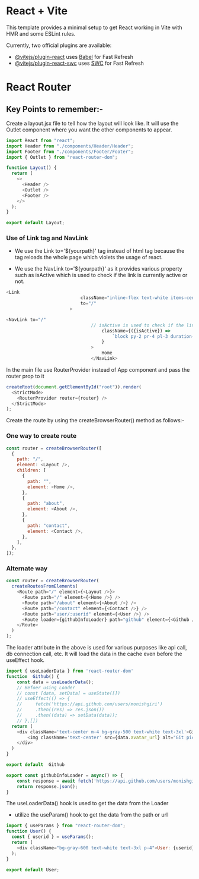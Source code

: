 # React + Vite

This template provides a minimal setup to get React working in Vite with HMR and some ESLint rules.

Currently, two official plugins are available:

- [@vitejs/plugin-react](https://github.com/vitejs/vite-plugin-react/blob/main/packages/plugin-react/README.md) uses [Babel](https://babeljs.io/) for Fast Refresh
- [@vitejs/plugin-react-swc](https://github.com/vitejs/vite-plugin-react-swc) uses [SWC](https://swc.rs/) for Fast Refresh

# React Router
## Key Points to remember:-

Create a layout.jsx file to tell how the layout will look like. It will use the Outlet component where you want the other components to appear.

```javascript
import React from "react";
import Header from "./components/Header/Header";
import Footer from "./components/Footer/Footer";
import { Outlet } from "react-router-dom";

function Layout() {
  return (
    <>
      <Header />
      <Outlet />
      <Footer />
    </>
  );
}

export default Layout;
```

### Use of Link tag and NavLink

- We use the Link to='${yourpath}' tag instead of html <a> tag because the <a> tag reloads the whole page which violets the usage of react.

- We use the NavLink to='${yourpath}' as it provides various property such as isActive which is used to check if the link is currently active or not.

```javascript
<Link
                            className="inline-flex text-white items-center px-6 py-3 font-medium bg-orange-700 rounded-lg hover:opacity-75"
                            to="/"
                        >
```

```javascript
<NavLink to="/"
                                // isActive is used to check if the link is active or not
                                    className={({isActive}) =>
                                        `block py-2 pr-4 pl-3 duration-200 ${isActive ? "text-orange-700" : "text-gray-700"} border-b border-gray-100 hover:bg-gray-50 lg:hover:bg-transparent lg:border-0 hover:text-orange-700 lg:p-0`
                                    }
                                >
                                    Home
                                </NavLink>
```
In the main file use RouterProvider instead of App component and pass the router prop to it

```javascript
createRoot(document.getElementById("root")).render(
  <StrictMode>
    <RouterProvider router={router} />
  </StrictMode>
);
```

Create the route by using the createBrowserRouter() method as follows:-

### One way to create route

```javascript
const router = createBrowserRouter([
  {
    path: "/",
    element: <Layout />,
    children: [
      {
        path: "",
        element: <Home />,
      },
      {
        path: "about",
        element: <About />,
      },
      {
        path: "contact",
        element: <Contact />,
      },
    ],
  },
]);
```

### Alternate way

```javascript
const router = createBrowserRouter(
  createRoutesFromElements(
    <Route path="/" element={<Layout />}>
      <Route path="/" element={<Home />} />
      <Route path="/about" element={<About />} />
      <Route path="/contact" element={<Contact />} />
      <Route path="user/:userid" element={<User />} />
      <Route loader={githubInfoLoader} path="github" element={<Github />} />
    </Route>
  )
);
```

The loader attribute in the above is used for various purposes like api call, db connection call, etc. It will load the data in the cache even before the useEffect hook.

```javascript
import { useLoaderData } from 'react-router-dom'
function  Github() {
    const data = useLoaderData();
    // Befoer using Loader
    // const [data, setData] = useState([])
    // useEffect(() => {
    //     fetch('https://api.github.com/users/monishgiri')
    //     .then((res) => res.json())
    //     .then((data) => setData(data));
    // },[])
  return (
    <div className='text-center m-4 bg-gray-500 text-white text-3xl'>Github Followers: {data.followers}
        <img className='text-center' src={data.avatar_url} alt="Git picture" width={300} />
    </div>
  )
}

export default  Github

export const githubInfoLoader = async() => {
    const response = await fetch('https://api.github.com/users/monishgiri');
    return response.json();
}
```

The useLoaderData() hook is used to get the data from the Loader

- utilize the useParam() hook to get the data from the path or url

```javascript
import { useParams } from "react-router-dom";
function User() {
  const { userid } = useParams();
  return (
    <div className="bg-gray-600 text-white text-3xl p-4">User: {userid}</div>
  );
}

export default User;
```
